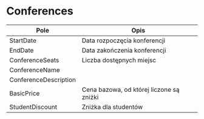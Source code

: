 # Conferences
Pole | Opis
---- | ----
StartDate | Data rozpoczęcia konferencji
EndDate | Data zakończenia konferencji
ConferenceSeats | Liczba dostępnych miejsc
ConferenceName | 
ConferenceDescription |
BasicPrice | Cena bazowa, od której liczone są zniżki
StudentDiscount | Zniżka dla studentów
